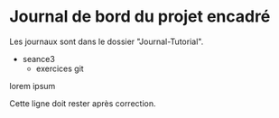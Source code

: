 # Journal de bord du projet encadré
Les journaux sont dans le dossier "Journal-Tutorial".

- seance3
  - exercices git

lorem ipsum

Cette ligne doit rester après correction.
